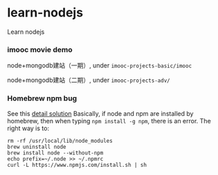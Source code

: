 # learn-nodejs
Learn nodejs

### imooc movie demo
node+mongodb建站（一期）, under `imooc-projects-basic/imooc`

node+mongodb建站（二期）, under `imooc-projects-adv/`


### Homebrew npm bug
See this [detail solution](https://gist.github.com/DanHerbert/9520689)
Basically, if node and npm are installed by homebrew, then when typing
`npm install -g npm`, there is an error.
The right way is to:
```shell
rm -rf /usr/local/lib/node_modules
brew uninstall node
brew install node --without-npm
echo prefix=~/.node >> ~/.npmrc
curl -L https://www.npmjs.com/install.sh | sh
```